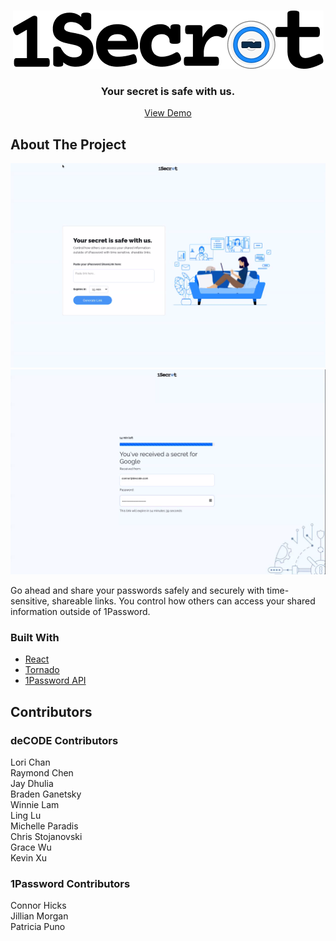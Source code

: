 <br />
<p align="center">
  <a href="https://github.com/othneildrew/Best-README-Template">
    <img src="images/logo.png" alt="Logo">
  </a>

  <h3 align="center">Your secret is safe with us.</h3>

  <p align="center">
    <a href="">View Demo</a>
  </p>
</p>

## About The Project

<img src="images/demo1.png">
<img src="images/demo2.png">

Go ahead and share your passwords safely and securely with time-sensitive, shareable links. You control how others can access your shared information outside of 1Password.

### Built With

* [React](https://reactjs.org/)
* [Tornado](https://www.tornadoweb.org/en/stable/)
* [1Password API](https://www.1password.com/)

## Contributors

### deCODE Contributors
Lori Chan
<br>
Raymond Chen
<br>
Jay Dhulia
<br>
Braden Ganetsky
<br>
Winnie Lam
<br>
Ling Lu
<br>
Michelle Paradis
<br>
Chris Stojanovski
<br>
Grace Wu
<br>
Kevin Xu

### 1Password Contributors
Connor Hicks
<br>
Jillian Morgan
<br>
Patricia Puno
